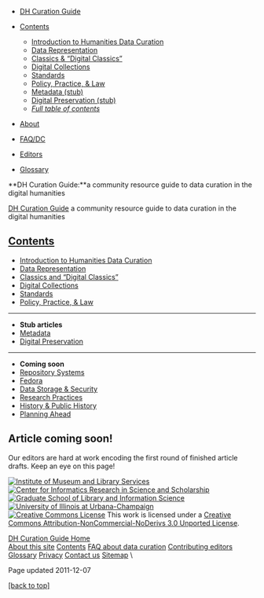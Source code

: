 -   [DH Curation Guide](../index.html)
-   [Contents](../contents/)
    -   [Introduction to Humanities Data Curation](../intro/)
    -   [Data Representation](../representation/)
    -   [Classics & “Digital Classics”](../research-practices/classics/)
    -   [Digital Collections](../collections/)
    -   [Standards](../collections/standards/)
    -   [Policy, Practice, & Law](../legal/policy/)
    -   [Metadata (stub)](../metadata/)
    -   [Digital Preservation (stub)](../preservation/)
    -   [*Full table of contents*](../contents/)

-   [About](../about/)
-   [FAQ/DC](../faq/)
-   [Editors](../editors/)
-   [Glossary](../glossary.html)

**DH Curation Guide:**a community resource guide to data curation in the
digital humanities

[DH Curation Guide](../index.html) a community resource guide to data
curation in the digital humanities

## [Contents](../contents/ "grid view")

-   [Introduction to Humanities Data Curation](../intro/)
-   [Data Representation](../representation/)
-   [Classics and “Digital Classics”](../research-practices/classics/)
-   [Digital Collections](../collections/)
-   [Standards](../collections/standards/)
-   [Policy, Practice, & Law](../legal/policy/)

* * * * *

-   **Stub articles**
-   [Metadata](../metadata/)
-   [Digital Preservation](../preservation/)

* * * * *

-   **Coming soon**
-   [Repository Systems](../repositories/)
-   [Fedora](../repositories/fedora/)
-   [Data Storage & Security](../storage/)
-   [Research Practices](../research-practices/)
-   [History & Public History](../research-practices/history/)
-   [Planning Ahead](../planning/)

## Article coming soon!

Our editors are hard at work encoding the first round of finished
article drafts. Keep an eye on this page!

[![Institute of Museum and Library
Services](../images/imls-logo.gif)](http://www.imls.gov/) [![Center for
Informatics Research in Science and
Scholarship](../images/cirss-logo-sm.gif)](http://cirss.lis.illinois.edu)
[![Graduate School of Library and Information
Science](../images/gslis36.gif)](http://lis.illinois.edu) [![University
of Illinois at
Urbana-Champaign](../images/black26.gif)](http://illinois.edu) \
 [![Creative Commons
License](http://i.creativecommons.org/l/by-nc-nd/3.0/80x15.png)](http://creativecommons.org/licenses/by-nc-nd/3.0/)
This work is licensed under a [Creative Commons
Attribution-NonCommercial-NoDerivs 3.0 Unported
License](http://creativecommons.org/licenses/by-nc-nd/3.0/).

[DH Curation Guide Home](../index.html) \
 [About this site](../about/) [Contents](../contents/) [FAQ about data
curation](../faq/) [Contributing editors](../editors/)
[Glossary](../glossary.html) [Privacy](../privacy/) [Contact
us](../about/#contact) [Sitemap](../sitemap.html) \

Page updated 2011-12-07

[[back to top]](#top)
